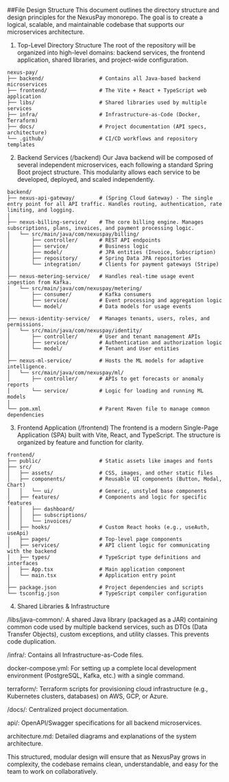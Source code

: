 ##File Design Structure
This document outlines the directory structure and design principles for the NexusPay monorepo. The goal is to create a logical, scalable, and maintainable codebase that supports our microservices architecture.

1. Top-Level Directory Structure
The root of the repository will be organized into high-level domains: backend services, the frontend application, shared libraries, and project-wide configuration.
```
nexus-pay/
├── backend/                  # Contains all Java-based backend microservices
├── frontend/                 # The Vite + React + TypeScript web application
├── libs/                     # Shared libraries used by multiple services
├── infra/                    # Infrastructure-as-Code (Docker, Terraform)
├── docs/                     # Project documentation (API specs, architecture)
└── .github/                  # CI/CD workflows and repository templates
```
2. Backend Services (/backend)
Our Java backend will be composed of several independent microservices, each following a standard Spring Boot project structure. This modularity allows each service to be developed, deployed, and scaled independently.
```
backend/
├── nexus-api-gateway/        # (Spring Cloud Gateway) - The single entry point for all API traffic. Handles routing, authentication, rate limiting, and logging.
│
├── nexus-billing-service/    # The core billing engine. Manages subscriptions, plans, invoices, and payment processing logic.
│   └── src/main/java/com/nexuspay/billing/
│       ├── controller/       # REST API endpoints
│       ├── service/          # Business logic
│       ├── model/            # JPA entities (Invoice, Subscription)
│       ├── repository/       # Spring Data JPA repositories
│       └── integration/      # Clients for payment gateways (Stripe)
│
├── nexus-metering-service/   # Handles real-time usage event ingestion from Kafka.
│   └── src/main/java/com/nexuspay/metering/
│       ├── consumer/         # Kafka consumers
│       ├── service/          # Event processing and aggregation logic
│       └── model/            # Data models for usage events
│
├── nexus-identity-service/   # Manages tenants, users, roles, and permissions.
│   └── src/main/java/com/nexuspay/identity/
│       ├── controller/       # User and tenant management APIs
│       ├── service/          # Authentication and authorization logic
│       └── model/            # Tenant and User entities
│
├── nexus-ml-service/         # Hosts the ML models for adaptive intelligence.
│   └── src/main/java/com/nexuspay/ml/
│       ├── controller/       # APIs to get forecasts or anomaly reports
│       └── service/          # Logic for loading and running ML models
│
└── pom.xml                   # Parent Maven file to manage common dependencies
```
3. Frontend Application (/frontend)
The frontend is a modern Single-Page Application (SPA) built with Vite, React, and TypeScript. The structure is organized by feature and function for clarity.
```
frontend/
├── public/                   # Static assets like images and fonts
├── src/
│   ├── assets/               # CSS, images, and other static files
│   ├── components/           # Reusable UI components (Button, Modal, Chart)
│   │   └── ui/               # Generic, unstyled base components
│   ├── features/             # Components and logic for specific features
│   │   ├── dashboard/
│   │   ├── subscriptions/
│   │   └── invoices/
│   ├── hooks/                # Custom React hooks (e.g., useAuth, useApi)
│   ├── pages/                # Top-level page components
│   ├── services/             # API client logic for communicating with the backend
│   ├── types/                # TypeScript type definitions and interfaces
│   ├── App.tsx               # Main application component
│   └── main.tsx              # Application entry point
│
├── package.json              # Project dependencies and scripts
└── tsconfig.json             # TypeScript compiler configuration
```
4. Shared Libraries & Infrastructure


/libs/java-common/: A shared Java library (packaged as a JAR) containing common code used by multiple backend services, such as DTOs (Data Transfer Objects), custom exceptions, and utility classes. This prevents code duplication.

/infra/: Contains all Infrastructure-as-Code files.

docker-compose.yml: For setting up a complete local development environment (PostgreSQL, Kafka, etc.) with a single command.

terraform/: Terraform scripts for provisioning cloud infrastructure (e.g., Kubernetes clusters, databases) on AWS, GCP, or Azure.

/docs/: Centralized project documentation.

api/: OpenAPI/Swagger specifications for all backend microservices.

architecture.md: Detailed diagrams and explanations of the system architecture.

This structured, modular design will ensure that as NexusPay grows in complexity, the codebase remains clean, understandable, and easy for the team to work on collaboratively.
